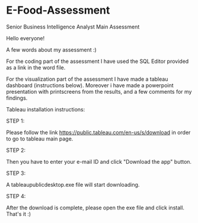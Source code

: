 # E-Food-Assessment
Senior Business Intelligence Analyst Main Assessment

Hello everyone!

A few words about my assessment :)

For the coding part of the assessment I have used the SQL Editor provided as a link in the word file.

For the visualization part of the assessment I have made a tableau dashboard (instructions below). Moreover i have made a powerpoint presentation with printscreens from the results, and a few comments for my findings.

Tableau installation instructions:

STEP 1:

Please follow the link  https://public.tableau.com/en-us/s/download in order to go to tableau main page.

STEP 2:

Then you have to enter your e-mail ID and click "Download the app" button.

STEP 3:

A tableaupublicdesktop.exe file will start downloading.

STEP 4:

After the download is complete, please open the exe file and click install. That's it :)
